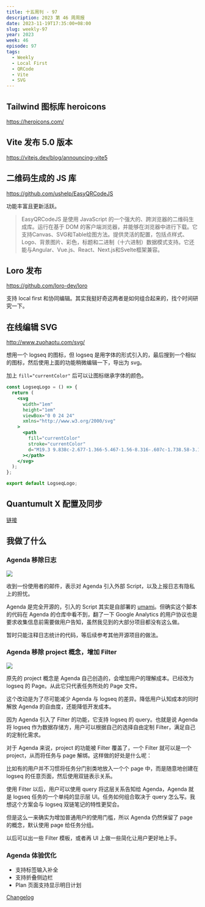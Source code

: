 ```yaml
---
title: 十五周刊 - 97
description: 2023 第 46 周周报
date: 2023-11-19T17:35:00+08:00
slug: weekly-97
year: 2023
week: 46
episode: 97
tags:
  - Weekly
  - Local First
  - QRCode
  - Vite
  - SVG
---
```




## Tailwind 图标库 heroicons

https://heroicons.com/

## Vite 发布 5.0 版本

https://vitejs.dev/blog/announcing-vite5

## 二维码生成的 JS 库

https://github.com/ushelp/EasyQRCodeJS

功能丰富且更新活跃。

> EasyQRCodeJS 是使用 JavaScript 的一个强大的、跨浏览器的二维码生成库。运行在基于 DOM 的客户端浏览器，并能够在浏览器中进行下载。它支持Canvas、SVG和Table绘图方法。提供灵活的配置，包括点样式、Logo、背景图片、彩色，标题和二进制（十六进制）数据模式支持。它还能与Angular、Vue.js、React、Next.js和Svelte框架兼容。

## Loro 发布

https://github.com/loro-dev/loro

支持 local first 和协同编辑。其实我挺好奇这两者是如何组合起来的，找个时间研究一下。

## 在线编辑 SVG

http://www.zuohaotu.com/svg/

想用一个 logseq 的图标，但 logseq 是用字体的形式引入的，最后搜到一个相似的图标，然后使用上面的功能稍微编辑一下，导出为 svg。

加上 `fill="currentColor"` 后可以让图标继承字体的颜色。

```jsx
const LogseqLogo = () => {
  return (
    <svg
      width="1em"
      height="1em"
      viewBox="0 0 24 24"
      xmlns="http://www.w3.org/2000/svg"
    >
      <path
        fill="currentColor"
        stroke="currentColor"
        d="M19.3 9.838c-2.677-1.366-5.467-1.56-8.316-.607c-1.738.58-3.197 1.58-4.267 3.088c-1.031 1.452-1.45 3.071-1.184 4.837c.268 1.781 1.164 3.228 2.505 4.4C9.96 23.231 12.24 23.942 15.092 24c.41-.053 1.157-.103 1.883-.255c2.004-.418 3.754-1.325 5.08-2.915c1.621-1.942 2.108-4.148 1.272-6.562c-.704-2.034-2.138-3.467-4.027-4.43ZM7.515 6.295c.507-2.162-.88-4.664-2.988-5.37c-1.106-.37-2.156-.267-3.075.492C.61 2.114.294 3.064.271 4.146c.009.135.016.285.029.435c.01.102.021.205.042.305c.351 1.703 1.262 2.98 2.9 3.636c1.912.766 3.808-.244 4.273-2.227Zm4.064-1.146c1.075.377 2.152.31 3.22-.033c.94-.3 1.755-.793 2.341-1.609c.803-1.117.5-2.387-.717-3.027c-.6-.317-1.246-.438-1.927-.48c-.47.076-.95.117-1.41.234c-1.068.27-2.002.781-2.653 1.7c-.495.697-.64 1.45-.174 2.227c.303.504.779.799 1.32.988Z"
      ></path>
    </svg>
  );
};

export default LogseqLogo;
```

## Quantumult X 配置及同步

[链接](/posts/quantumult-x)

## 我做了什么

### Agenda 移除日志

![](https://pocket.haydenhayden.com/blog/202311191743749.png)

收到一份使用者的邮件，表示对 Agenda 引入外部 Script，以及上报日志有隐私上的担忧。

Agenda 是完全开源的，引入的 Script 其实是自部署的 [umami](https://umami.is/)。但确实这个脚本的代码在 Agenda 的仓库中看不到，翻了一下 Google Analytics 的用户协议也是要求收集信息前需要做用户告知，虽然我见到的大部分项目都没有这么做。

暂时只能注释日志统计的代码，等后续参考其他开源项目的做法。

### Agenda 移除 project 概念，增加 Filter

![](https://pocket.haydenhayden.com/blog/202311191806272.png)

原先的 project 概念是 Agenda 自己创造的，会增加用户的理解成本。已经改为 logseq 的 Page。从此它只代表任务所处的 Page 文件。

这个改动是为了尽可能减少 Agenda 与 logseq 的差异。降低用户认知成本的同时解放 Agenda 的自由度，还能降低开发成本。

因为 Agenda 引入了 Filter 的功能，它支持 logseq 的 query。也就是说 Agenda 将 logseq 作为数据存储方，用户可以根据自己的选择自由定制 Filter，满足自己的定制化需求。

对于 Agenda 来说，project 的功能被 Filter 覆盖了，一个 Filter 就可以是一个 project，从而将任务与 page 解绑。这样做的好处是什么呢：

比如有的用户并不习惯将任务分门别类地放入一个个 page 中，而是随意地创建在 logseq 的任意页面，然后使用双链表示关系。

使用 Filter 以后，用户可以使用 query 将这层关系告知给 Agenda，Agenda 就是 logseq 任务的一个单纯的显示层 UI。任务如何组合取决于 query 怎么写。我想这个方案会与 logseq 双链笔记的特性更契合。

但是这么一来确实为增加普通用户的使用门槛，所以 Agenda 仍然保留了 page 的概念，默认使用 page 给任务分组。

以后可以出一些 Filter 模板，或者再 UI 上做一些简化让用户更好地上手。

### Agenda 体验优化

- 支持标签输入补全
- 支持折叠侧边栏
- Plan 页面支持显示明日计划

[Changelog](https://github.com/haydenull/logseq-plugin-agenda/releases/tag/v3.6.0)
